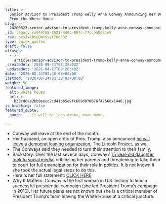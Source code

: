 ```yaml
---
title: >-
  Senior Advisor to President Trump Kelly Anne Conway Announcing Her Departure
  From the White House.
slug: >-
  20200823-senior-advisor-to-president-trump-kelly-anne-conway-announcing-her-departure-from-the-white-house
_id: legacy-ca949fb8-8621-4d0c-807c-77ccba0051e9
_rev: gzsIxkhSGQWrSyyf7HdF32
type: quick_quotes
draft: false
aliases:
  - >-
    article/senior-advisor-to-president-trump-kelly-anne-conway-announcing-her-departure-from-the-white-house/
_createdAt: '2020-08-24T02:38:03Z'
_updatedAt: '2021-04-17T09:20:49Z'
date: '2020-08-24T02:38:03+00:00'
lastmod: '2020-08-24T02:38:03+00:00'
weight: 50
featured_image:
  alt: white house
  url: >-
    b38cd6ae2bb8eecc2cd41bb5e9fc669d070676f42560x1440.jpg
is_breaking: false
featured_quote:
  quote: ...it will be less drama, more mama.

---
```

* Conway will leave at the end of the month.
* Her husband, an open critic of Pres. Trump, also announced [he will leave a democrat leaning organization](https://www.washingtonpost.com/politics/kellyanne-conway-white-house/2020/08/23/6c26e18a-e5a7-11ea-bc79-834454439a44_story.html), The Lincoln Project, as well.
* The Conways said they needed to turn their attention to their family.
* Backstory: Over the last several days, Conway’s [15 year-old daughter took to social media](https://www.today.com/news/kellyanne-conway-s-daughter-claudia-conway-15-says-she-s-t190044), criticizing her parents and threatening to take them to court for full emancipation for their role in politics. It is not known if she took the actual legal steps to do this.
* Here is her full statement: [CLICK HERE](https://www.dropbox.com/s/idvi2pijsbv1ku5/KAC.pdf?dl=0)
* Why It Matters: Conway is the first woman in U.S. history to lead a successful presidential campaign (she led President Trump’s campaign in 2016). Her future plans are not known but she is a critical member of President Trump’s team leaving the White House at a critical juncture.